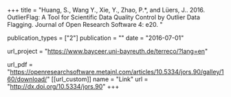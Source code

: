 +++
title = "Huang, S.,  Wang Y., Xie, Y., Zhao, P.*, and Lüers, J.. 2016. OutlierFlag: A Tool for Scientific Data Quality Control by Outlier Data Flagging. Journal of Open Research Software 4: e20. "

publication_types = ["2"]
publication = ""
date = "2016-07-01"

url_project = "https://www.bayceer.uni-bayreuth.de/terreco/?lang=en"

url_pdf = "https://openresearchsoftware.metajnl.com/articles/10.5334/jors.90/galley/160/download/"
[[url_custom]]
name = "Link"
url = "http://dx.doi.org/10.5334/jors.90"
+++


